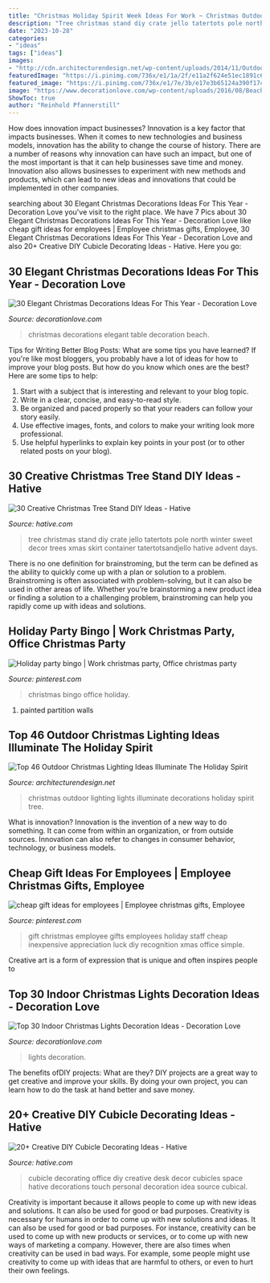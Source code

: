 ```yaml
---
title: "Christmas Holiday Spirit Week Ideas For Work ~ Christmas Outdoor Lighting Lights Illuminate Decorations Holiday Spirit Tree"
description: "Tree christmas stand diy crate jello tatertots pole north winter sweet decor trees xmas skirt container tatertotsandjello hative advent days"
date: "2023-10-28"
categories:
- "ideas"
tags: ["ideas"]
images:
- "http://cdn.architecturendesign.net/wp-content/uploads/2014/11/Outdoor-Christmas-Lighting-Decorations-26.jpg"
featuredImage: "https://i.pinimg.com/736x/e1/1a/2f/e11a2f624e51ec1891c6350ea846d716--work-christmas-party-ideas-christmas-bingo.jpg"
featured_image: "https://i.pinimg.com/736x/e1/7e/3b/e17e3b65124a390f17c24cdf3e214416--good-luck-gifts-employee-gifts.jpg"
image: "https://www.decorationlove.com/wp-content/uploads/2016/08/Beach-Christmas-Table-Decorations-1.jpg"
ShowToc: true
author: "Reinhold Pfannerstill"
---
```



How does innovation impact businesses?
Innovation is a key factor that impacts businesses. When it comes to new technologies and business models, innovation has the ability to change the course of history. There are a number of reasons why innovation can have such an impact, but one of the most important is that it can help businesses save time and money. Innovation also allows businesses to experiment with new methods and products, which can lead to new ideas and innovations that could be implemented in other companies.

	

		
searching about 30 Elegant Christmas Decorations Ideas For This Year - Decoration Love you've visit to the right place. We have 7 Pics about 30 Elegant Christmas Decorations Ideas For This Year - Decoration Love like cheap gift ideas for employees | Employee christmas gifts, Employee, 30 Elegant Christmas Decorations Ideas For This Year - Decoration Love and also 20+ Creative DIY Cubicle Decorating Ideas - Hative. Here you go:
		
    
## 30 Elegant Christmas Decorations Ideas For This Year - Decoration Love

<img loading=lazy src="https://www.decorationlove.com/wp-content/uploads/2016/08/Beach-Christmas-Table-Decorations-1.jpg" onerror="this.onerror=null;this.src='https://tse2.mm.bing.net/th?id=OIP.RKifp80tIDFb3C6Chkg62AHaJ4&amp;pid=15.1';" alt="30 Elegant Christmas Decorations Ideas For This Year - Decoration Love">

_Source: decorationlove.com_

>christmas decorations elegant table decoration beach. 

	

Tips for Writing Better Blog Posts: What are some tips you have learned?
If you're like most bloggers, you probably have a lot of ideas for how to improve your blog posts. But how do you know which ones are the best? Here are some tips to help:
1. Start with a subject that is interesting and relevant to your blog topic.
2. Write in a clear, concise, and easy-to-read style.
3. Be organized and paced properly so that your readers can follow your story easily.
4. Use effective images, fonts, and colors to make your writing look more professional.
5. Use helpful hyperlinks to explain key points in your post (or to other related posts on your blog).

    
## 30 Creative Christmas Tree Stand DIY Ideas - Hative

<img loading=lazy src="https://hative.com/wp-content/uploads/2017/08/christmas-tree-stand-diy/26-christmas-tree-stand-diy-ideas.jpg" onerror="this.onerror=null;this.src='https://tse2.mm.bing.net/th?id=OIP.ChsWZKAVckflDzBtpfOengHaLL&amp;pid=15.1';" alt="30 Creative Christmas Tree Stand DIY Ideas - Hative">

_Source: hative.com_

>tree christmas stand diy crate jello tatertots pole north winter sweet decor trees xmas skirt container tatertotsandjello hative advent days. 

	

There is no one definition for brainstroming, but the term can be defined as the ability to quickly come up with a plan or solution to a problem. Brainstroming is often associated with problem-solving, but it can also be used in other areas of life. Whether you’re brainstorming a new product idea or finding a solution to a challenging problem, brainstroming can help you rapidly come up with ideas and solutions.

    
## Holiday Party Bingo | Work Christmas Party, Office Christmas Party

<img loading=lazy src="https://i.pinimg.com/736x/e1/1a/2f/e11a2f624e51ec1891c6350ea846d716--work-christmas-party-ideas-christmas-bingo.jpg" onerror="this.onerror=null;this.src='https://tse3.mm.bing.net/th?id=OIP.qdmh_qmjxcY4_7HOZ_gsdgHaLH&amp;pid=15.1';" alt="Holiday party bingo | Work christmas party, Office christmas party">

_Source: pinterest.com_

>christmas bingo office holiday. 

	

1. painted partition walls

    
## Top 46 Outdoor Christmas Lighting Ideas Illuminate The Holiday Spirit

<img loading=lazy src="http://cdn.architecturendesign.net/wp-content/uploads/2014/11/Outdoor-Christmas-Lighting-Decorations-26.jpg" onerror="this.onerror=null;this.src='https://tse4.mm.bing.net/th?id=OIP.7iRHZSJsS9QDYcYOY6xEjwHaLV&amp;pid=15.1';" alt="Top 46 Outdoor Christmas Lighting Ideas Illuminate The Holiday Spirit">

_Source: architecturendesign.net_

>christmas outdoor lighting lights illuminate decorations holiday spirit tree. 

	

What is innovation?
Innovation is the invention of a new way to do something. It can come from within an organization, or from outside sources. Innovation can also refer to changes in consumer behavior, technology, or business models.

    
## Cheap Gift Ideas For Employees | Employee Christmas Gifts, Employee

<img loading=lazy src="https://i.pinimg.com/736x/e1/7e/3b/e17e3b65124a390f17c24cdf3e214416--good-luck-gifts-employee-gifts.jpg" onerror="this.onerror=null;this.src='https://tse2.mm.bing.net/th?id=OIP.BQARNBqeZDjFucx6X7MAkAHaJ6&amp;pid=15.1';" alt="cheap gift ideas for employees | Employee christmas gifts, Employee">

_Source: pinterest.com_

>gift christmas employee gifts employees holiday staff cheap inexpensive appreciation luck diy recognition xmas office simple. 

	

Creative art is a form of expression that is unique and often inspires people to

    
## Top 30 Indoor Christmas Lights Decoration Ideas - Decoration Love

<img loading=lazy src="https://www.decorationlove.com/wp-content/uploads/2016/10/Seemly-Diy-Lights-Decorating-Projects-For-Lights.jpg" onerror="this.onerror=null;this.src='https://tse2.mm.bing.net/th?id=OIP.aT8Iqtpf26Sdr5RSnRvmAAHaLH&amp;pid=15.1';" alt="Top 30 Indoor Christmas Lights Decoration Ideas - Decoration Love">

_Source: decorationlove.com_

>lights decoration. 

	

The benefits ofDIY projects: What are they?
DIY projects are a great way to get creative and improve your skills. By doing your own project, you can learn how to do the task at hand better and save money.

    
## 20+ Creative DIY Cubicle Decorating Ideas - Hative

<img loading=lazy src="https://hative.com/wp-content/uploads/2014/06/cubicle-decorating-ideas/21-office-cubicle-decorating-ideas.jpg" onerror="this.onerror=null;this.src='https://tse4.mm.bing.net/th?id=OIP.gHPbaqnvbcnnYzIu0egJvwHaFj&amp;pid=15.1';" alt="20+ Creative DIY Cubicle Decorating Ideas - Hative">

_Source: hative.com_

>cubicle decorating office diy creative desk decor cubicles space hative decorations touch personal decoration idea source cubical. 

	

Creativity is important because it allows people to come up with new ideas and solutions. It can also be used for good or bad purposes.
Creativity is necessary for humans in order to come up with new solutions and ideas. It can also be used for good or bad purposes. For instance, creativity can be used to come up with new products or services, or to come up with new ways of marketing a company. However, there are also times when creativity can be used in bad ways. For example, some people might use creativity to come up with ideas that are harmful to others, or even to hurt their own feelings.

